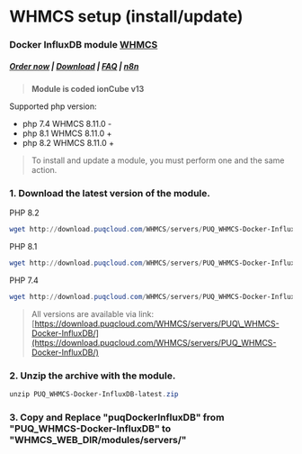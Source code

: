 # WHMCS setup (install/update)

### Docker InfluxDB module **[WHMCS](https://puqcloud.com/link.php?id=77)** 

#####  [Order now](https://puqcloud.com/whmcs-module-docker-influxdb.php) | [Download](https://download.puqcloud.com/WHMCS/servers/PUQ_WHMCS-Docker-InfluxDB/) | [FAQ](https://faq.puqcloud.com/) | [n8n](https://puqcloud.com/link.php?id=117)

>**Module is coded ionCube v13**

Supported php version:

- php 7.4 WHMCS 8.11.0 -
- php 8.1 WHMCS 8.11.0 +
- php 8.2 WHMCS 8.11.0 +

>To install and update a module, you must perform one and the same action.

### 1. Download the latest version of the module.

PHP 8.2

```Powershell
wget http://download.puqcloud.com/WHMCS/servers/PUQ_WHMCS-Docker-InfluxDB/php82/PUQ_WHMCS-Docker-InfluxDB-latest.zip
```

PHP 8.1

```Powershell
wget http://download.puqcloud.com/WHMCS/servers/PUQ_WHMCS-Docker-InfluxDB/php81/PUQ_WHMCS-Docker-InfluxDB-latest.zip
```

PHP 7.4

```Powershell
wget http://download.puqcloud.com/WHMCS/servers/PUQ_WHMCS-Docker-InfluxDB/php74/PUQ_WHMCS-Docker-InfluxDB-latest.zip
```

>All versions are available via link: [https://download.puqcloud.com/WHMCS/servers/PUQ\_WHMCS-Docker-InfluxDB/](https://download.puqcloud.com/WHMCS/servers/PUQ_WHMCS-Docker-InfluxDB/)

### 2. Unzip the archive with the module.

```Powershell
unzip PUQ_WHMCS-Docker-InfluxDB-latest.zip
```

### 3. Copy and Replace "puqDockerInfluxDB" from "PUQ\_WHMCS-Docker-InfluxDB" to "WHMCS\_WEB\_DIR/modules/servers/"